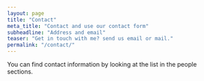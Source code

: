 ```yaml
---
layout: page
title: "Contact"
meta_title: "Contact and use our contact form"
subheadline: "Address and email"
teaser: "Get in touch with me? send us email or mail."
permalink: "/contact/"
---
```


You can find contact information by looking at the list in the people sections.
 
